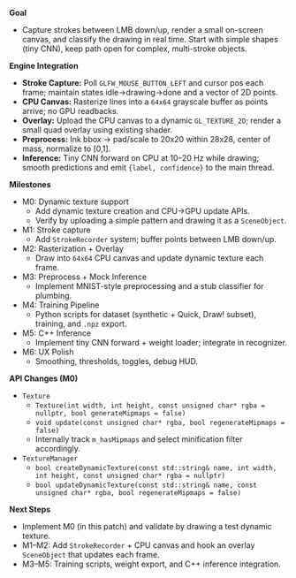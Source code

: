 **Goal**
- Capture strokes between LMB down/up, render a small on-screen canvas, and classify the drawing in real time. Start with simple shapes (tiny CNN), keep path open for complex, multi-stroke objects.

**Engine Integration**
- **Stroke Capture:** Poll `GLFW_MOUSE_BUTTON_LEFT` and cursor pos each frame; maintain states idle→drawing→done and a vector of 2D points.
- **CPU Canvas:** Rasterize lines into a `64x64` grayscale buffer as points arrive; no GPU readbacks.
- **Overlay:** Upload the CPU canvas to a dynamic `GL_TEXTURE_2D`; render a small quad overlay using existing shader.
- **Preprocess:** Ink bbox → pad/scale to 20x20 within 28x28, center of mass, normalize to [0,1].
- **Inference:** Tiny CNN forward on CPU at 10–20 Hz while drawing; smooth predictions and emit `{label, confidence}` to the main thread.

**Milestones**
- M0: Dynamic texture support
  - Add dynamic texture creation and CPU→GPU update APIs.
  - Verify by uploading a simple pattern and drawing it as a `SceneObject`.
- M1: Stroke capture
  - Add `StrokeRecorder` system; buffer points between LMB down/up.
- M2: Rasterization + Overlay
  - Draw into `64x64` CPU canvas and update dynamic texture each frame.
- M3: Preprocess + Mock Inference
  - Implement MNIST-style preprocessing and a stub classifier for plumbing.
- M4: Training Pipeline
  - Python scripts for dataset (synthetic + Quick, Draw! subset), training, and `.npz` export.
- M5: C++ Inference
  - Implement tiny CNN forward + weight loader; integrate in recognizer.
- M6: UX Polish
  - Smoothing, thresholds, toggles, debug HUD.

**API Changes (M0)**
- `Texture`
  - `Texture(int width, int height, const unsigned char* rgba = nullptr, bool generateMipmaps = false)`
  - `void update(const unsigned char* rgba, bool regenerateMipmaps = false)`
  - Internally track `m_hasMipmaps` and select minification filter accordingly.
- `TextureManager`
  - `bool createDynamicTexture(const std::string& name, int width, int height, const unsigned char* rgba = nullptr)`
  - `bool updateDynamicTexture(const std::string& name, const unsigned char* rgba, bool regenerateMipmaps = false)`

**Next Steps**
- Implement M0 (in this patch) and validate by drawing a test dynamic texture.
- M1–M2: Add `StrokeRecorder` + CPU canvas and hook an overlay `SceneObject` that updates each frame.
- M3–M5: Training scripts, weight export, and C++ inference integration.

